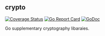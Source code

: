 ## crypto
[![Coverage Status](https://gocover.io/github.com/xigang/crypto/badge.svg?branch=master)](https://gocover.io/github.com/xigang/crypto)
[![Go Report Card](https://goreportcard.com/report/github.com/xigang/crypto)](https://goreportcard.com/report/github.com/xigang/crypto)
[![GoDoc](https://godoc.org/github.com/xigang/crypto?status.svg)](https://godoc.org/github.com/xigang/crypto)

Go supplementary cryptography libaraies.

